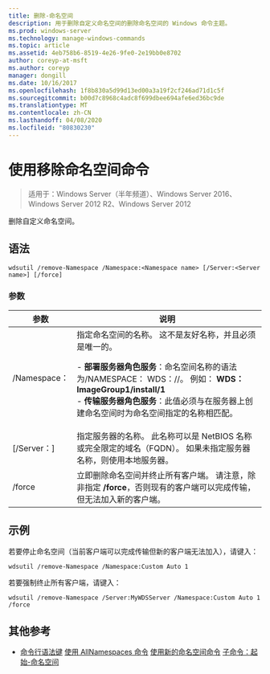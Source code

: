 ```yaml
---
title: 删除-命名空间
description: 用于删除自定义命名空间的删除命名空间的 Windows 命令主题。
ms.prod: windows-server
ms.technology: manage-windows-commands
ms.topic: article
ms.assetid: 4eb758b6-8519-4e26-9fe0-2e19bb0e8702
author: coreyp-at-msft
ms.author: coreyp
manager: dongill
ms.date: 10/16/2017
ms.openlocfilehash: 1f8b830a5d99d13ed00a3a19f2cf246ad71d1c5f
ms.sourcegitcommit: b00d7c8968c4adc8f699dbee694afe6ed36bc9de
ms.translationtype: MT
ms.contentlocale: zh-CN
ms.lasthandoff: 04/08/2020
ms.locfileid: "80830230"
---
```

# <a name="using-the-remove-namespace-command"></a>使用移除命名空间命令

>适用于：Windows Server（半年频道）、Windows Server 2016、Windows Server 2012 R2、Windows Server 2012

删除自定义命名空间。

## <a name="syntax"></a>语法
```
wdsutil /remove-Namespace /Namespace:<Namespace name> [/Server:<Server name>] [/force]
```
### <a name="parameters"></a>参数
|参数|说明|
|-------|--------|
|/Namespace：<Namespace name>|指定命名空间的名称。 这不是友好名称，并且必须是唯一的。<p>-   **部署服务器角色服务**：命名空间名称的语法为/NAMESPACE： WDS：<ImageGroup>/<ImageName>/<Index>。 例如： **WDS： ImageGroup1/install/1**<br />-   **传输服务器角色服务**：此值必须与在服务器上创建命名空间时为命名空间指定的名称相匹配。|
|[/Server：<Server name>]|指定服务器的名称。 此名称可以是 NetBIOS 名称或完全限定的域名（FQDN）。 如果未指定服务器名称，则使用本地服务器。|
|/force|立即删除命名空间并终止所有客户端。 请注意，除非指定 **/force**，否则现有的客户端可以完成传输，但无法加入新的客户端。|
## <a name="examples"></a><a name=BKMK_examples></a>示例
若要停止命名空间（当前客户端可以完成传输但新的客户端无法加入），请键入：
```
wdsutil /remove-Namespace /Namespace:Custom Auto 1
```
若要强制终止所有客户端，请键入：
```
wdsutil /remove-Namespace /Server:MyWDSServer /Namespace:Custom Auto 1 /force
```
## <a name="additional-references"></a>其他参考
- [命令行语法键](command-line-syntax-key.md)
[使用 AllNamespaces 命令](using-the-get-allnamespaces-command.md)
[使用新的命名空间命令](using-the-new-namespace-command.md)
[子命令：起始-命名空间](subcommand-start-namespace.md)
